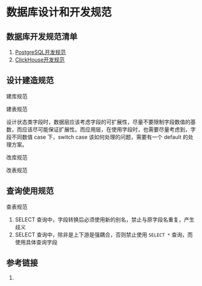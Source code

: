 # 数据库设计和开发规范


## 数据库开发规范清单

1. [PostgreSQL开发规范](work/component/Back-End/PostgreSQL/PostgreSQL开发规范.md)
2. [ClickHouse开发规范](work/component/Big-Data/ClickHouse/ClickHouse开发规范.md)

## 设计建造规范

建库规范

建表规范

设计状态类字段时，数据层应该考虑字段的可扩展性，尽量不要限制字段数值的基数，而应该尽可能保证扩展性。而应用层，在使用字段时，也需要尽量考虑到，字段不同数值 case 下，switch case 该如何处理的问题，需要有一个 default 的处理方案。

改库规范

改表规范

## 查询使用规范

查表规范
1. SELECT 查询中，字段转换后必须使用新的别名，禁止与原字段名重复，产生歧义
2. SELECT 查询中，除非是上下游是强耦合，否则禁止使用 `SELECT *` 查询，而使用具体查询字段


## 参考链接

1. 


